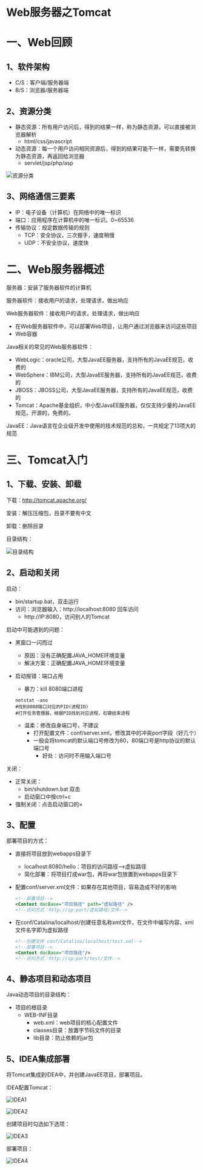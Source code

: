 # Web服务器之Tomcat

# 一、Web回顾

## 1、软件架构

+ C/S：客户端/服务器端
+ B/S：浏览器/服务器端

## 2、资源分类

+ 静态资源：所有用户访问后，得到的结果一样，称为静态资源，可以直接被浏览器解析
  + html/css/javascript
+ 动态资源：每一个用户访问相同资源后，得到的结果可能不一样，需要先转换为静态资源，再返回给浏览器
  + servlet/jsp/php/asp

![资源分类](Img\tomcat\资源分类.png)

## 3、网络通信三要素

+ IP：电子设备（计算机）在网络中的唯一标识
+ 端口：应用程序在计算机中的唯一标识。0~65536
+ 传输协议：规定数据传输的规则
  + TCP：安全协议，三次握手，速度稍慢
  + UDP：不安全协议，速度快

# 二、Web服务器概述

服务器：安装了服务器软件的计算机

服务器软件：接收用户的请求，处理请求，做出响应

Web服务器软件：接收用户的请求，处理请求，做出响应

+ 在Web服务器软件中，可以部署Web项目，让用户通过浏览器来访问这些项目
+ Web容器

Java相关的常见的Web服务器软件：

+ WebLogic：oracle公司，大型JavaEE服务器，支持所有的JavaEE规范，收费的
+ WebSphere：IBM公司，大型JavaEE服务器，支持所有的JavaEE规范，收费的
+ JBOSS：JBOSS公司，大型JavaEE服务器，支持所有的JavaEE规范，收费的
+ Tomcat：Apache基金组织，中小型JavaEE服务器，仅仅支持少量的JavaEE规范，开源的，免费的。

JavaEE：Java语言在企业级开发中使用的技术规范的总和，一共规定了13项大的规范

# 三、Tomcat入门

## 1、下载、安装、卸载

下载：http://tomcat.apache.org/

安装：解压压缩包，目录不要有中文

卸载：删除目录

目录结构：

![目录结构](Img\tomcat\目录结构.png)

## 2、启动和关闭

启动：

+ bin/startup.bat，双击运行
+ 访问：浏览器输入：http://localhost:8080 回车访问
  + http://IP:8080，访问别人的Tomcat

启动中可能遇到的问题：

+ 黑窗口一闪而过

  + 原因：没有正确配置JAVA_HOME环境变量
  + 解决方案：正确配置JAVA_HOME环境变量

+ 启动报错：端口占用

  + 暴力：kill 8080端口进程

  ```shell
  netstat -ano
  #找到8080端口对应的PID(进程ID)
  #打开任务管理器，根据PID找到对应进程，右键结束进程
  ```

  + 温柔：修改自身端口号，不建议
    + 打开配置文件：conf/server.xml，修改其中的冲突port字段（好几个）
    + 一般会将tomcat的默认端口号修改为80，80端口号是http协议的默认端口号
      + 好处：访问时不用输入端口号

关闭：

+ 正常关闭：
  + bin/shutdown.bat 双击
  + 启动窗口中按ctrl+c
+ 强制关闭：点击启动窗口的×

## 3、配置

部署项目的方式：

+ 直接将项目放到webapps目录下

  + localhost:8080/hello：项目的访问路径-->虚拟路径
  + 简化部署：将项目打成war包，再将war包放置到webapps目录下

+ 配置conf/server.xml文件：如果存在其他项目，容易造成不好的影响

  ```xml
  <!--部署项目-->
  <Context docBase="项目路径" path="虚拟路径" />
  <!--访问方式：http://ip:port/虚拟路径/文件-->
  ```

+ 在conf/Catalina/localhost/创建任意名称xml文件，在文件中编写内容，xml文件名字即为虚拟路径

  ```xml
  <!--创建文件 conf/Catalina/localhost/test.xml-->
  <!--部署项目-->
  <Context docBase="项目路径"/>
  <!--访问方式：http://ip:port/test/文件-->
  ```

## 4、静态项目和动态项目

Java动态项目的目录结构：

+ 项目的根目录
  + WEB-INF目录
    + web.xml：web项目的核心配置文件
    + classes目录：放置字节码文件的目录
    + lib目录：防止依赖的jar包

## 5、IDEA集成部署

将Tomcat集成到IDEA中，并创建JavaEE项目，部署项目。

IDEA配置Tomcat：

![IDEA1](Img\tomcat\IDEA1.png)

![IDEA2](Img\tomcat\IDEA2.png)

创建项目时勾选如下选项：

![IDEA3](Img\tomcat\IDEA3.png)

部署项目：

![IDEA4](Img\tomcat\IDEA4.png)
